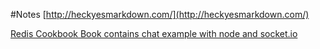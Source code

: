 #Notes
[http://heckyesmarkdown.com/](http://heckyesmarkdown.com/)

[Redis Cookbook Book contains chat example with node and socket.io]()

